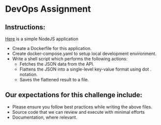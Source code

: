 # DevOps Assignment

## Instructions:
[Here](https://github.com/alexwalling/ping-pong-api) is a simple NodeJS application 
- Create a Dockerfile for this application.
- Create docker-compose.yaml to setup local development environment.
- Write a shell script which performs the following actions:
  - Fetches the JSON data from the API.
  - Flattens the JSON into a single-level key-value format using dot . notation.
  - Saves the flattened result to a file.
  

## Our expectations for this challenge include:
- Please ensure you follow best practices while writing the above files.
- Source code that we can review and execute with minimal efforts
- Documentation, where relevant.
